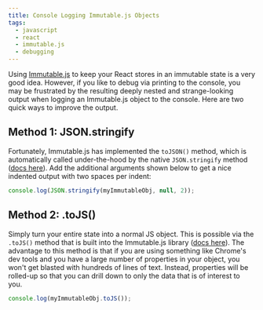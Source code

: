 ```yaml
---
title: Console Logging Immutable.js Objects
tags:
  - javascript
  - react
  - immutable.js
  - debugging
---
```


Using [Immutable.js][immutable-js] to keep your React stores in an immutable state is a very good idea. However, if you like to debug via printing to the console, you may be frustrated by the resulting deeply nested and strange-looking output when logging an Immutable.js object to the console. Here are two quick ways to improve the output.

## Method 1: JSON.stringify
Fortunately, Immutable.js has implemented the `toJSON()` method, which is automatically called under-the-hood by the native `JSON.stringify` method ([docs here](json-stringify)). Add the additional arguments shown below to get a nice indented output with two spaces per indent:

```js
console.log(JSON.stringify(myImmutableObj, null, 2));
```

## Method 2: .toJS()
Simply turn your entire state into a normal JS object. This is possible via the `.toJS()` method that is built into the Immutable.js library ([docs here](immutable-to-js)). The advantage to this method is that if you are using something like Chrome's dev tools and you have a large number of properties in your object, you won't get blasted with hundreds of lines of text. Instead, properties will be rolled-up so that you can drill down to only the data that is of interest to you.

```js
console.log(myImmutableObj.toJS());
```

[immutable-js]: http://facebook.github.io/immutable-js/
[json-stringify]: https://developer.mozilla.org/en-US/docs/Web/JavaScript/Reference/Global_Objects/JSON/stringify
[immutable-to-js]: http://facebook.github.io/immutable-js/docs/#/Map/toJS
